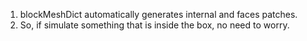 1. blockMeshDict automatically generates internal and faces patches.
2. So, if simulate something that is inside the box, no need to worry.